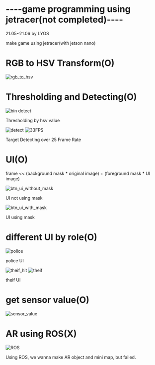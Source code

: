 # ----game programming using jetracer(not completed)----
21.05~21.06 by LYOS

make game using jetracer(with jetson nano)


# RGB to HSV Transform(O)
![rgb_to_hsv](https://user-images.githubusercontent.com/80976609/124295068-5eacf200-db93-11eb-8add-810823957499.png)


# Thresholding and Detecting(O)
![bin detect](https://user-images.githubusercontent.com/80976609/124295153-784e3980-db93-11eb-9ebc-220c0ee161ae.png)

Thresholding by hsv value

![detect](https://user-images.githubusercontent.com/80976609/124295250-94ea7180-db93-11eb-8a1b-dd74142750fd.png)
![33FPS](https://user-images.githubusercontent.com/80976609/124295335-b21f4000-db93-11eb-8733-10ca0aae5383.png)

Target Detecting over 25 Frame Rate


# UI(O)
frame << (background mask * original image) + (foreground mask * UI image)

![btn_ui_without_mask](https://user-images.githubusercontent.com/80976609/124295397-c06d5c00-db93-11eb-9993-b4a851cde90f.png)

UI not using mask

![btn_ui_with_mask](https://user-images.githubusercontent.com/80976609/124295431-cbc08780-db93-11eb-8686-a6dda46508ac.png)

UI using mask


# different UI by role(O)
![police](https://user-images.githubusercontent.com/80976609/124295612-00344380-db94-11eb-906c-a7eb28036270.png)

police UI

![theif_hit](https://user-images.githubusercontent.com/80976609/124295649-0f1af600-db94-11eb-92d8-967492e1d690.png)
![theif](https://user-images.githubusercontent.com/80976609/124295655-10e4b980-db94-11eb-90fa-926dde68c31f.png)

theif UI


# get sensor value(O)
![sensor_value](https://user-images.githubusercontent.com/80976609/124295697-1c37e500-db94-11eb-9f0b-c6d95456c896.png)


# AR using ROS(X)
![ROS](https://user-images.githubusercontent.com/80976609/124295983-7042c980-db94-11eb-85ab-edcc2b35417e.png)

Using ROS, we wanna make AR object and mini map, but failed.
